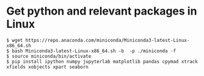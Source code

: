 # Get python and relevant packages in Linux
```console
$ wget https://repo.anaconda.com/miniconda/Miniconda3-latest-Linux-x86_64.sh
$ bash Miniconda3-latest-Linux-x86_64.sh -b  -p ./miniconda -f
$ source miniconda/bin/activate
$ pip install ipython numpy jupyterlab matplotlib pandas cpymad xtrack xfields xobjects xpart seaborn
```